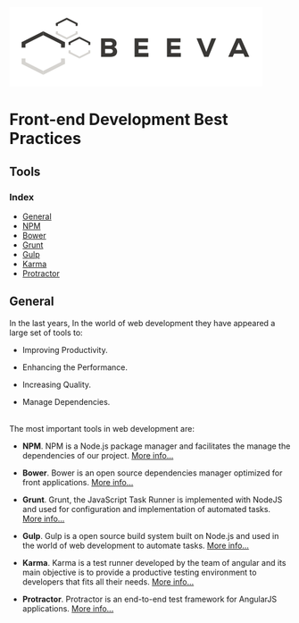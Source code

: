 ![alt text](../../../static/horizontal-beeva-logo.png "BEEVA")
# Front-end Development Best Practices

## Tools

### Index

* [General](#general)
* [NPM](npm)
* [Bower](bower)
* [Grunt](grunt)
* [Gulp](gulp)
* [Karma](karma)
* [Protractor](protractor)

## General

In the last years, In the world of web development they have appeared a large set of tools to:

   - Improving Productivity.
   
   - Enhancing the Performance.
 
   - Increasing Quality.

   - Manage Dependencies.
   
</br>
The most important tools in web development are:

  - <b>NPM</b>.
   NPM is a Node.js package manager and facilitates the manage the dependencies of our project.  [More info...](npm)

  - <b>Bower</b>.
   Bower is an open source dependencies manager optimized for front applications. [More info...](bower)

  - <b>Grunt</b>.
   Grunt, the JavaScript Task Runner is implemented with NodeJS and used for configuration and implementation of automated tasks. [More info...](grunt)

  - <b>Gulp</b>.
   Gulp is a open source  build system built on Node.js and used in the world of web development to automate tasks. [More info...](gulp)

  - <b>Karma</b>.
   Karma is a test runner developed by the team of angular and its main objective is to provide a productive testing environment to developers that fits all their needs. [More info...](karma) 

  - <b>Protractor</b>.
   Protractor is an end-to-end test framework for AngularJS applications.  [More info...](protactor) 


